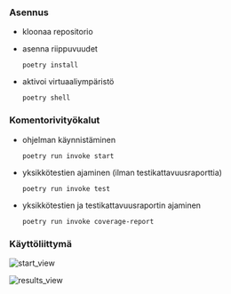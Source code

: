 ### Asennus

- kloonaa repositorio
- asenna riippuvuudet

  ```poetry install```

- aktivoi virtuaaliympäristö

  ```poetry shell```

### Komentorivityökalut

- ohjelman käynnistäminen
  
  ```poetry run invoke start```

- yksikkötestien ajaminen (ilman testikattavuusraporttia)

  ```poetry run invoke test```

- yksikkötestien ja testikattavuusraportin ajaminen

  ```poetry run invoke coverage-report```

### Käyttöliittymä

![start_view](kuvat/start_view.png)

![results_view](kuvat/result_view.png)
